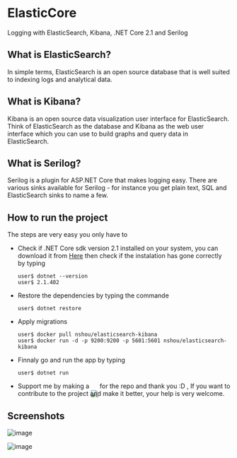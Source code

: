 # ElasticCore
Logging with ElasticSearch, Kibana, .NET Core 2.1 and Serilog

## What is ElasticSearch?
In simple terms, ElasticSearch is an open source database that is well suited to indexing logs and analytical data.
## What is Kibana?
Kibana is an open source data visualization user interface for ElasticSearch. Think of ElasticSearch as the database and Kibana as the web user interface which you can use to build graphs and query data in ElasticSearch.
## What is Serilog?
Serilog is a plugin for ASP.NET Core that makes logging easy. There are various sinks available for Serilog - for instance you get plain text, SQL and ElasticSearch sinks to name a few.

## How to run the project
The steps are very easy you only have to
* Check if .NET Core sdk version 2.1 installed on your system, you can download it from [Here](https://www.microsoft.com/net/download/dotnet-core/2.1) then check if the instalation has gone correctly by typing
      
      user$ dotnet --version
      user$ 2.1.402
* Restore the dependencies by typing the commande
  
      user$ dotnet restore
* Apply migrations

      user$ docker pull nshou/elasticsearch-kibana
      user$ docker run -d -p 9200:9200 -p 5601:5601 nshou/elasticsearch-kibana
* Finnaly go and run the app by typing

      user$ dotnet run
* Support me by making a <img style="margin-bottom: -20px;" src="https://user-images.githubusercontent.com/24621701/44811262-193e6e00-abcc-11e8-8e61-e52d8c78d5c9.png" /> for the repo and thank you :D , If you want to contribute to the project and make it better, your help is very welcome. 

## Screenshots
![image](https://user-images.githubusercontent.com/24621701/46341722-f4904880-c606-11e8-86ad-da91eaf62678.png)

![image](https://user-images.githubusercontent.com/24621701/46341760-12f64400-c607-11e8-8c78-09dfba058294.png)

